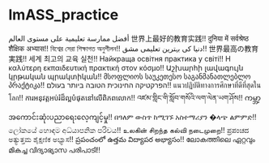 # lmASS_practice
أفضل ممارسة تعليمية على مستوى العالم
世界上最好的教育实践!!
दुनिया में सर्वश्रेष्ठ शैक्षिक अभ्यास!!
বিশ্বের সেরা শিক্ষাগত অনুশীলন!!
دنیا کی بہترین تعلیمی مشق!!
世界最高の教育実践!!
세계 최고의 교육 실천!!
Найкраща освітня практика у світі!!
Η καλύτερη εκπαιδευτική πρακτική στον κόσμο!!
Աշխարհի լավագույն կրթական պրակտիկան!!
მსოფლიოს საუკეთესო საგანმანათლებლო პრაქტიკა!!
הפרקטיקה החינוכית הטובה ביותר בעולם!!
แนวปฏิบัติทางการศึกษาที่ดีที่สุดในโลก!!
ការអនុវត្តអប់រំដ៏ល្អបំផុតនៅលើពិភពលោក!!
འཛམ་གླིང་གི་སློབ་གསོའི་ལག་ལེན་ཡག་ཤོས!!
ကမ္ဘာ့အကောင်းဆုံးပညာရေးလေ့ကျင့်မှု!!
በዓለም ውስጥ ከሚገኙ አስተማሪያን �ላጭ ልምምድ!!
ලෝකයේ හොඳම අධ්යාපනික පරිචය!!
உலகின் சிறந்த கல்வி நடைமுறை!!
ಪ್ರಪಂಚದ ಅತ್ಯುತ್ತಮ ಶೈಕ್ಷಣಿಕ ಅಭ್ಯಾಸ!!
ప్రపంచంలో ఉత్తమ విద్యాపర అభ్యాసం!!
ലോകത്തിലെ ഏറ്റവും മികച്ച വിദ്യാഭ്യാസ പരിപാടി!!
